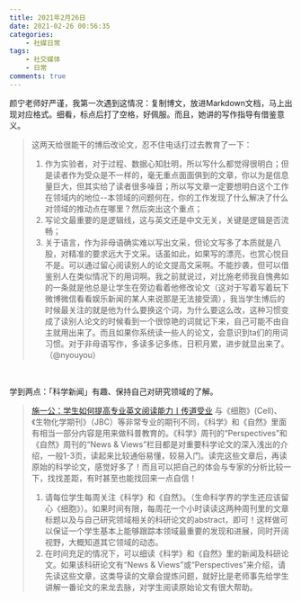 ```yaml
---
title: 2021年2月26日
date: 2021-02-26 00:56:35
categories: 
    - 社媒日常
tags: 
    - 社交媒体
    - 日常
comments: true
---
```


颜宁老师好严谨，我第一次遇到这情况：复制博文，放进Markdown文档，马上出现对应格式。细看，标点后打了空格，好佩服。而且，她讲的写作指导有借鉴意义。
>这两天给很能干的博后改论文，忍不住电话打过去教育了一下：
>1. 作为实验者，对于过程、数据心知肚明，所以写什么都觉得很明白；但是读者作为受众是不一样的，毫无重点面面俱到的文章，你以为是信息量巨大，但其实给了读者很多噪音；所以写文章一定要想明白这个工作在领域内的地位--本领域的问题何在，你的工作发现了什么解决了什么对领域的推动点在哪里？然后突出这个重点；
>2. 写论文最重要的是逻辑线，这与英文还是中文无关，关键是逻辑是否流畅；
>3. 关于语言，作为非母语确实难以写出文采，但论文写多了本质就是八股，对精准的要求远大于文采。话虽如此，如果写的漂亮，也赏心悦目不是。可以通过留心阅读别人的论文提高文采啊。不能抄袭，但可以借鉴别人在类似情况下的用词啊。我之前就说过，对比施老师我自愧弗如的一条就是他总是让学生在旁边看着他修改论文（这对于写着写着玩下微博微信看看娱乐新闻的某人来说那是无法接受滴），我当学生博后的时候最关注的就是他为什么要换这个词，为什么要这么改，这种习惯变成了读别人论文的时候看到一个很惊艳的词就记下来，自己可能不由自主就用出来了。而且如果你系统读一些人的论文，会意识到ta们的用词习惯。对于非母语写作，多读多记多练，日积月累，进步就显出来了。（@nyouyou）

&nbsp;

学到两点：「科学新闻」有趣、保持自己对研究领域的了解。
>[施一公：学生如何提高专业英文阅读能力丨传道受业](https://weibo.com/ttarticle/p/show?id=2309404607321065259438)
>与《细胞》(Cell)、《生物化学期刊》（JBC）等非常专业的期刊不同，《科学》和《自然》里面有相当一部分内容是用来做科普教育的。《科学》周刊的“Perspectives”和《自然》周刊的“News & Views”栏目都是对重要科学论文的深入浅出的介绍，一般1-3页，读起来比较通俗易懂，较易入门。读完这些文章后，再读原始的科学论文，感觉好多了！而且可以把自己的体会与专家的分析比较一下，找找差距，有时甚至也能找回来一点自信！
>1. 请每位学生每周关注《科学》和《自然》。（生命科学界的学生还应该留心《细胞》）。如果时间有限，每周花一个小时读读这两种周刊里的文章标题以及与自己研究领域相关的科研论文的abstract，即可！这样做可以保证一个学生基本上能够跟踪本领域最重要的发现和进展，同时开阔视野，大概知道其它领域的动态。
>2. 在时间充足的情况下，可以细读《科学》和《自然》里的新闻及科研论文。如果该科研论文有“News & Views”或“Perspectives”来介绍，请先读这些文章，这类导读的文章会提炼问题，就好比是老师事先给学生讲解一番论文的来龙去脉，对学生阅读原始论文有很大帮助。